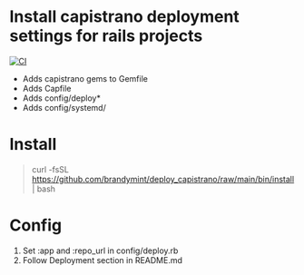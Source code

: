 # Install capistrano deployment settings for rails projects

[![CI](https://github.com/BrandyMint/deploy_capistrano/actions/workflows/blank.yml/badge.svg)](https://github.com/BrandyMint/deploy_capistrano/actions/workflows/blank.yml)

* Adds capistrano gems to Gemfile
* Adds Capfile
* Adds config/deploy*
* Adds config/systemd/

# Install

> curl -fsSL https://github.com/brandymint/deploy_capistrano/raw/main/bin/install | bash

# Config

1. Set :app and :repo_url in config/deploy.rb
2. Follow Deployment section in README.md
